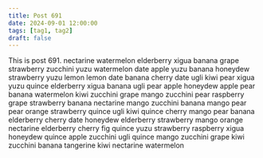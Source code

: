 ```yaml
---
title: Post 691
date: 2024-09-01 12:00:00
tags: [tag1, tag2]
draft: false
---
```

This is post 691.
nectarine
watermelon
elderberry
xigua
banana
grape
strawberry
zucchini
yuzu
watermelon
date
apple
yuzu
banana
honeydew
strawberry
yuzu
lemon
lemon
date
banana
cherry
date
ugli
kiwi
pear
xigua
yuzu
quince
elderberry
xigua
banana
ugli
pear
apple
honeydew
apple
pear
banana
watermelon
kiwi
zucchini
grape
mango
zucchini
pear
raspberry
grape
strawberry
banana
nectarine
mango
zucchini
banana
mango
pear
pear
orange
strawberry
quince
ugli
kiwi
quince
cherry
mango
pear
banana
elderberry
cherry
date
honeydew
elderberry
strawberry
mango
orange
nectarine
elderberry
cherry
fig
quince
yuzu
strawberry
raspberry
xigua
honeydew
quince
apple
zucchini
ugli
quince
mango
zucchini
grape
kiwi
zucchini
banana
tangerine
kiwi
nectarine
watermelon
